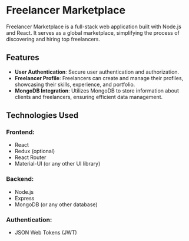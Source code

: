 # Freelancer Marketplace

Freelancer Marketplace is a full-stack web application built with Node.js and React. 
It serves as a global marketplace, simplifying the process of discovering and hiring top freelancers.

## Features

- **User Authentication**: Secure user authentication and authorization.
- **Freelancer Profile**: Freelancers can create and manage their profiles, showcasing their skills, experience, and portfolio.
- **MongoDB Integration**: Utilizes MongoDB to store information about clients and freelancers, ensuring efficient data management.

## Technologies Used

### Frontend:
- React
- Redux (optional)
- React Router
- Material-UI (or any other UI library)

### Backend:
- Node.js
- Express
- MongoDB (or any other database)

### Authentication:
- JSON Web Tokens (JWT)

